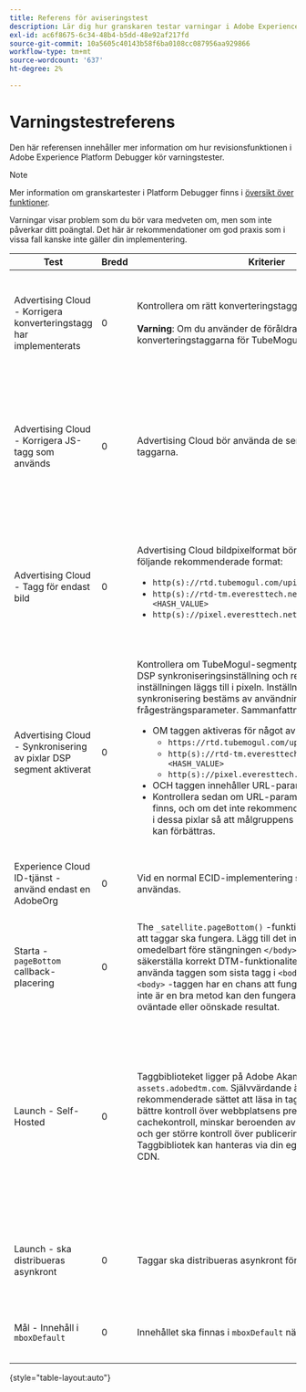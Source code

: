 ```yaml
---
title: Referens för aviseringstest
description: Lär dig hur granskaren testar varningar i Adobe Experience Platform Debugger.
exl-id: ac6f8675-6c34-48b4-b5dd-48e92af217fd
source-git-commit: 10a5605c40143b58f6ba0108cc087956aa929866
workflow-type: tm+mt
source-wordcount: '637'
ht-degree: 2%

---
```


# Varningstestreferens

Den här referensen innehåller mer information om hur revisionsfunktionen i Adobe Experience Platform Debugger kör varningstester.

>[!NOTE]
>
>Mer information om granskartester i Platform Debugger finns i [översikt över funktioner](./overview.md).

Varningar visar problem som du bör vara medveten om, men som inte påverkar ditt poängtal. Det här är rekommendationer om god praxis som i vissa fall kanske inte gäller din implementering.

| Test | Bredd | Kriterier | Rekommendation |
| --- | --- | --- | --- |
| Advertising Cloud - Korrigera konverteringstagg har implementerats | 0 | Kontrollera om rätt konverteringstagg används.<br><br>**Varning**: Om du använder de föråldrade konverteringstaggarna för TubeMogul kan data gå förlorade. | Uppgradera dina konverteringspixlar till de nya konverteringstaggarna för Advertising Cloud-bilder. Det är enklast att göra med [Advertising Cloud-taggtillägg](../../destinations/catalog/advertising/adobe-advertising-cloud.md). |
| Advertising Cloud - Korrigera JS-tagg som används | 0 | Advertising Cloud bör använda de senaste JavaScript-taggarna. | Uppgradera Advertising Cloud JavaScript till den senaste versionen. Om du använder de inaktuella JavaScript-versionerna kan du förlora funktioner. Detta kan göras enklare med [Advertising Cloud-taggtillägg](../../destinations/catalog/advertising/adobe-advertising-cloud.md). |
| Advertising Cloud - Tagg för endast bild | 0 | Advertising Cloud bildpixelformat bör matcha något av följande rekommenderade format: <ul><li>`http(s)://rtd.tubemogul.com/upi/?sid=<HASH_VALUE>`</li><li>`http(s)://rtd-tm.everesttech.net/upi/?sid=<HASH_VALUE>`</li><li>`http(s)://pixel.everesttech.net/px2/<NUMERIC_ID>?`</li></ul> | Uppgradera dina Advertising Cloud-pixlar till de nya Advertising Cloud-taggar som säkerställer att du utnyttjar alla funktioner i Advertising Cloud. Det är enklast att göra med [Advertising Cloud-taggtillägg](../../destinations/catalog/advertising/adobe-advertising-cloud.md). |
| Advertising Cloud - Synkronisering av pixlar DSP segment aktiverat | 0 | Kontrollera om TubeMogul-segmentpixeln innehåller en DSP synkroniseringsinställning och rekommendera att inställningen läggs till i pixeln. Inställningen DSP synkronisering bestäms av användningen av en frågesträngsparameter. Sammanfattning: <ul><li>OM taggen aktiveras för något av följande:<ul><li>`https://rtd.tubemogul.com/upi/?sid=<HASH_VALUE>`</li><li>`http(s)://rtd-tm.everesttech.net/upi/?sid=<HASH_VALUE>`</li><li>`http(s)://pixel.everesttech.net/px2/<NUMERIC_ID>?`</li></ul></li><li>OCH taggen innehåller URL-parametern `sid=`</li><li>Kontrollera sedan om URL-parametern `cs=0` eller `cs=1` finns, och om det inte rekommenderas att `cs=1` läggas till i dessa pixlar så att målgruppens matchningsfrekvens kan förbättras.</li></ul> | Lägg till URL-parametern `cs=1` till dina Advertising Cloud-pixlar så att DSP kan synkroniseras, vilket ökar målgruppernas matchningsfrekvens. Det är enklast att göra med [Advertising Cloud-taggtillägg](../../destinations/catalog/advertising/adobe-advertising-cloud.md). |
| Experience Cloud ID-tjänst - använd endast en AdobeOrg | 0 | Vid en normal ECID-implementering ska en enda AdobeOrg användas. | Verifiera att det finns flera AdobeOrg ID:n för den här implementeringen. <br><br>[Ytterligare information](https://experienceleague.adobe.com/docs/id-service/using/intro/id-request.html) |
| Starta - `pageBottom` callback-placering | 0 | The `_satellite.pageBottom()` -funktionen måste finnas för att taggar ska fungera. Lägg till det infogade skriptet omedelbart före stängningen `</body>` -tagg för att säkerställa korrekt DTM-funktionalitet. Obs! Det är bäst att använda taggen som sista tagg i `<body>`. Om den finns i `<body>` -taggen har en chans att fungera, men eftersom det inte är en bra metod kan den fungera felaktigt eller med oväntade eller oönskade resultat. | Lägg till det infogade skriptet omedelbart före stängningen `</body>` -tagg för att säkerställa korrekt DTM-funktionalitet. <br><br>[Ytterligare information](../../tags/ui/client-side/asynchronous-deployment.md) |
| Launch - Self-Hosted | 0 | Taggbiblioteket ligger på Adobe Akamai-instansen på `assets.adobedtm.com`. Självvärdande är det rekommenderade sättet att läsa in taggar eftersom det ger bättre kontroll över webbplatsens prestanda genom cachekontroll, minskar beroenden av skript från tredje part och ger större kontroll över publiceringsprocessen. Taggbibliotek kan hanteras via din egen webbhosting eller CDN. | Byt till en värdtjänst är ett sätt att läsa in taggar på en sida. Även om värdtjänster via Akamai CDN fungerar i de flesta fall förbättras sidprestanda av självvärdande tjänster. <br><br>Ytterligare information:<ul><li>[Snabbstartsguide för taggar](../../tags/ui/client-side/asynchronous-deployment.md)</li><li>[Asynkron distribution](../../tags/ui/client-side/asynchronous-deployment.md)</li></ul> |
| Launch - ska distribueras asynkront | 0 | Taggar ska distribueras asynkront för optimala prestanda. | Inkludera `async` parametern i det infogade skriptet för att säkerställa korrekt taggfunktionalitet <br><br>[Ytterligare information](../../tags/ui/client-side/asynchronous-deployment.md) |
| Mål - Innehåll i `mboxDefault` | 0 | Innehållet ska finnas i `mboxDefault` när `at.js`. | Kontrollera att innehållet är tillgängligt. <br><br>[Ytterligare information](https://experienceleague.adobe.com/docs/target/using/implement-target/implementing-target.html) |

{style=&quot;table-layout:auto&quot;}

